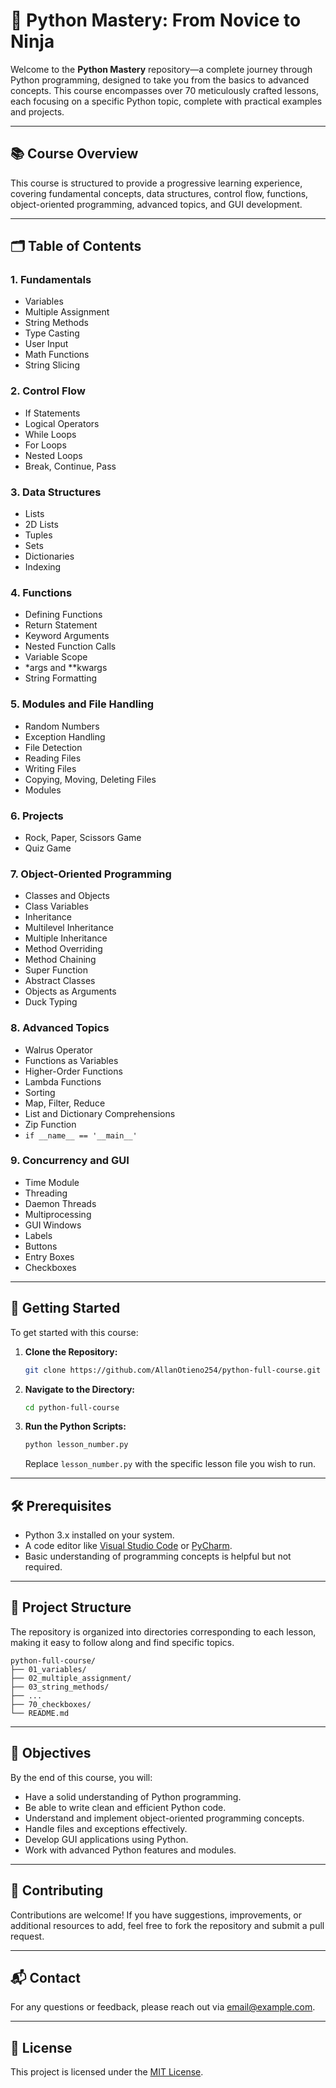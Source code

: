 # 🐍 Python Mastery: From Novice to Ninja

Welcome to the **Python Mastery** repository—a complete journey through Python programming, designed to take you from the basics to advanced concepts. This course encompasses over 70 meticulously crafted lessons, each focusing on a specific Python topic, complete  with practical examples and projects.

---

## 📚 Course Overview

This course is structured to provide a progressive learning experience, covering fundamental concepts, data structures, control flow, functions, object-oriented programming, advanced topics, and GUI development.

---

## 🗂️ Table of Contents

### 1. **Fundamentals**

* Variables
* Multiple Assignment
* String Methods
* Type Casting
* User Input
* Math Functions
* String Slicing

### 2. **Control Flow**

* If Statements
* Logical Operators
* While Loops
* For Loops
* Nested Loops
* Break, Continue, Pass

### 3. **Data Structures**

* Lists
* 2D Lists
* Tuples
* Sets
* Dictionaries
* Indexing

### 4. **Functions**

* Defining Functions
* Return Statement
* Keyword Arguments
* Nested Function Calls
* Variable Scope
* \*args and \*\*kwargs
* String Formatting

### 5. **Modules and File Handling**

* Random Numbers
* Exception Handling
* File Detection
* Reading Files
* Writing Files
* Copying, Moving, Deleting Files
* Modules

### 6. **Projects**

* Rock, Paper, Scissors Game
* Quiz Game

### 7. **Object-Oriented Programming**

* Classes and Objects
* Class Variables
* Inheritance
* Multilevel Inheritance
* Multiple Inheritance
* Method Overriding
* Method Chaining
* Super Function
* Abstract Classes
* Objects as Arguments
* Duck Typing

### 8. **Advanced Topics**

* Walrus Operator
* Functions as Variables
* Higher-Order Functions
* Lambda Functions
* Sorting
* Map, Filter, Reduce
* List and Dictionary Comprehensions
* Zip Function
* `if __name__ == '__main__'`

### 9. **Concurrency and GUI**

* Time Module
* Threading
* Daemon Threads
* Multiprocessing
* GUI Windows
* Labels
* Buttons
* Entry Boxes
* Checkboxes

---

## 🚀 Getting Started

To get started with this course:

1. **Clone the Repository:**

   ```bash
   git clone https://github.com/AllanOtieno254/python-full-course.git
   ```
2. **Navigate to the Directory:**

   ```bash
   cd python-full-course
   ```
3. **Run the Python Scripts:**

   ```bash
   python lesson_number.py
   ```

   Replace `lesson_number.py` with the specific lesson file you wish to run.

---

## 🛠️ Prerequisites

* Python 3.x installed on your system.
* A code editor like [Visual Studio Code](https://code.visualstudio.com/) or [PyCharm](https://www.jetbrains.com/pycharm/).
* Basic understanding of programming concepts is helpful but not required.

---

## 📁 Project Structure

The repository is organized into directories corresponding to each lesson, making it easy to follow along and find specific topics.

```
python-full-course/
├── 01_variables/
├── 02_multiple_assignment/
├── 03_string_methods/
├── ...
├── 70_checkboxes/
└── README.md
```

---

## 🎯 Objectives

By the end of this course, you will:

* Have a solid understanding of Python programming.
* Be able to write clean and efficient Python code.
* Understand and implement object-oriented programming concepts.
* Handle files and exceptions effectively.
* Develop GUI applications using Python.
* Work with advanced Python features and modules.

---

## 🤝 Contributing

Contributions are welcome! If you have suggestions, improvements, or additional resources to add, feel free to fork the repository and submit a pull request.

---

## 📬 Contact

For any questions or feedback, please reach out via [email@example.com](mailto:email@example.com).

---

## 📜 License

This project is licensed under the [MIT License](LICENSE).
